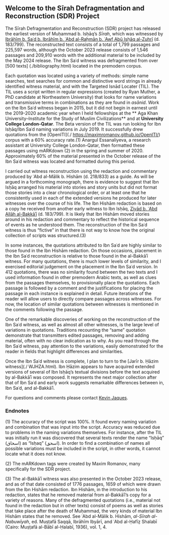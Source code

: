 ## Welcome to the Sīrah Defragmentation and Reconstruction (SDR) Project 

The Sīrah Defragmentation and Reconstruction (SDR) project has released the earliest version of Muḥammad b. Isḥāq’s *Sīrah*, which was witnessed by [Ibrāhīm b. Saʿd b. Ibrāhīm b. ʿAbd al-Raḥmān b. ʿAwf Abū Isḥāq al-Zuhrī](./WSACD.html) (d. 183/799). The reconstructed text consists of a total of 1,799 passages and 225,597 words, although the October 2023 release consists of 1,546 passages and 209,910 words with the additional material to be included by the May 2024 release. The Ibn Saʿd witness was defragmented from over [500 texts] (./bibliography.html) located in the premodern corpus. 

Each quotation was located using a variety of methods: simple name searches, text searches for common and distinctive word strings in already identified witness material, and with the Targeted Isnād Locater (TIL). The TIL uses a script written in regular expressions (created by Ryan Muther, a PhD candidate at Northeastern University) that looks for name variations and transmissive terms in combinations as they are found in *asānid*. Work on the Ibn Saʿd witness began in 2015, but it did not begin in earnest until the 2019-2020 academic year when I held fellowships at the ** Aga Khan University–Institute for the Study of Muslim Civilizations** and at **University College London-Qatar**. The Beta version of the TIL was run looking for Ibn Isḥāq/Ibn Saʿd naming variations in July 2019. It successfully drew quotations from the [OpenITI](./ https://maximromanov.github.io/OpenITI/) corpus with a 60% accuracy rate.(1) Anargul Essanaliyeva, a research assistant at University College London-Qatar, then formatted these passages using mARKdown (2) in the spring and summer of 2020. Approximately 60% of the material presented in the October release of the Ibn Saʿd witness was located and formatted during this period. 

I carried out witness reconstruction using the redaction and commentary produced by ʿAbd al-Mālik b. Hishām (d. 218/833) as a guide. As will be argued in a forthcoming monograph, there is evidence to suggest that Ibn Isḥāq arranged his material into stories and story units but did not format those stories into a clear chronological order, or at least one that he consistently used in each of the extended versions he produced for later witnesses over the course of his life. The Ibn Hishām redaction is based on a copy he received from another early witness to Ibn Isḥāq, [Ziyād b. ʿAbd Allāh al-Bakkāʾī](./WZATB.html) (d. 183/799). It is likely that Ibn Hishām moved stories around in his redaction and commentary to reflect the historical sequence of events as he understood them. The reconstruction of the Ibn Saʿd witness is thus “fictive” in that there is not way to know how the original collection of scripts was structured.(3)

In some instances, the quotations attributed to Ibn Saʿd are highly similar to those found in the Ibn Hishām redaction. On those occasions, placement in the Ibn Saʿd reconstruction is relative to those found in the al-Bakkāʾī witness. For many quotations, there is much lower levels of similarity, and I exercised editorial judgement on the placement in the Ibn Saʿd version. In 412 quotations, there was no similarity found between the two texts and I used information found in other premodern Arabic texts, as well as clues from the passages themselves, to provisionally place the quotations. Each passage is followed by a comment and the justifications for placing the passage in each instance is explained in detail. Future iterations of the reader will allow users to directly compare passages across witnesses. For now, the location of similar quotations between witnesses is mentioned in the comments following the passage. 

One of the remarkable discoveries of working on the reconstruction of the Ibn Saʿd witness, as well as almost all other witnesses, is the large level of variations in quotations. Traditions recounting the “same” quotation demonstrate that transmitters edited passages, removing and adding material, often with no clear indication as to why. As you read through the Ibn Saʿd witness, pay attention to the variations, easily demonstrated for the reader in fields that highlight differences and similarities. 

Once the Ibn Saʿd witness is complete, I plan to turn to the [Jarīr b. Ḥāzim witness](./ WJHZA.html). Ibn Ḥāzim appears to have acquired extended versions of several of Ibn Isḥāq’s textual divisions before the text acquired by al-Bakkāʾī was composed. It represents the next major collection after that of Ibn Saʿd and early work suggests remarkable differences between in, Ibn Saʿd, and al-Bakkāʾī. 

For questions and comments please contact [Kevin Jaques](mailto:rjaques@indiana.edu).



### Endnotes 
(1)	The accuracy of the script was 100%. It found every naming variation and combination that was input into the script. Accuracy was reduced due to problems in the naming variations themselves. For instance, after the TIL was initially run it was discovered that several texts render the name “Isḥāq” (اسحاق) as “Isḥaq” (اسحق). In order to find a combination of names all possible variations must be included in the script, in other words, it cannot locate what it does not know.
 
(2)	The mARKdown tags were created by Maxim Romanov, many specifically for the SDR project. 

(3)	The al-Bakkāʾī witness was also presented in the October 2023 release, and as of that date consisted of 1776 passages, 1659 of which were drawn from the Ibn Hishām redaction. Ibn Hishām, in the introduction to his redaction, states that he removed material from al-Bakkāʾī’s copy for a variety of reasons. Many of the defragmented quotations (i.e., material not found in the redaction but in other texts) consist of poems as well as stories that take place after the death of Muḥammad, the very kinds of material Ibn Hishām states that he removed. See ʿAbd al-Mālik b. Hishām, *al-Sīrah al-Nabuwīyah*, ed. Muṣṭafā Saqqā, Ibrāhīm Ibyārī, and ʿAbd al-Ḥafīẓ Shalabī (Cairo: Muṣṭafā al-Bābī al-Ḥalabī, 1936), vol. 1, 4. 

